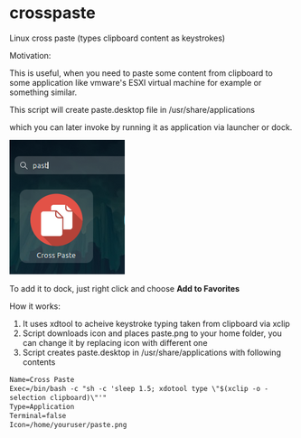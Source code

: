 # crosspaste
Linux cross paste (types clipboard content as keystrokes)

Motivation:

This is useful, when you need to paste some content from clipboard to some application like
vmware's ESXI virtual machine for example or something similar. 

This script will create paste.desktop file in /usr/share/applications 

which you can later invoke by running it as application via launcher or dock.

![Screenshot1](ksnip_20221004-124918.png)

To add it to dock, just right click and choose **Add to Favorites**

How it works:

1. It uses xdtool to acheive keystroke typing taken from clipboard via xclip
2. Script downloads icon and places paste.png to your home folder, you can change it by replacing icon with different one
3. Script creates paste.desktop in /usr/share/applications with following contents

```[Desktop Entry]
Name=Cross Paste
Exec=/bin/bash -c "sh -c 'sleep 1.5; xdotool type \"$(xclip -o -selection clipboard)\"'"
Type=Application
Terminal=false
Icon=/home/youruser/paste.png
```



